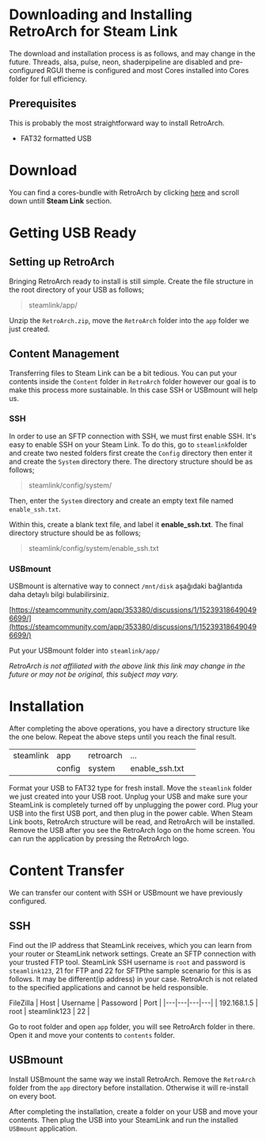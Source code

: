 
# Downloading and Installing RetroArch for Steam Link

The download and installation process is as follows, and may change in the future. Threads, alsa, pulse, neon, shaderpipeline are disabled and pre-configured RGUI theme is configured and most Cores installed into Cores folder for full efficiency.

## Prerequisites

This is probably the most straightforward way to install RetroArch.

- FAT32 formatted USB

# Download 

You can find a cores-bundle with RetroArch by clicking [here](https://www.retroarch.com/index.php?page=platforms) and scroll down untill **Steam Link** section.

# Getting USB Ready

## Setting up RetroArch

Bringing RetroArch ready to install is still simple. Create the file structure in the root directory of your USB as follows;

> steamlink/app/

Unzip the `RetroArch.zip`,  move the `RetroArch` folder into the `app` folder we just created. 

## Content Management

Transferring files to Steam Link can be a bit tedious. You can put your contents inside the `Content` folder in `RetroArch` folder however our goal is to make this process more sustainable. In this case SSH or USBmount will help us.

### SSH

In order to use an SFTP connection with SSH, we must first enable SSH. It's easy to enable SSH on your Steam Link. To do this, go to `steamlink`folder and create two nested folders first create the `Config` directory then enter it and create the `System` directory there. The directory structure should be as follows;

> steamlink/config/system/

Then, enter the `System` directory and create an empty text file named `enable_ssh.txt`.

Within this, create a blank text file, and label it **enable_ssh.txt**. The final directory structure should be as follows;

> steamlink/config/system/enable_ssh.txt
> 
### USBmount

USBmount is alternative way to connect `/mnt/disk` aşağıdaki bağlantıda daha detaylı bilgi bulabilirsiniz.

[https://steamcommunity.com/app/353380/discussions/1/152393186490496699/](https://steamcommunity.com/app/353380/discussions/1/152393186490496699/)

Put your USBmount folder into `steamlink/app/`

*RetroArch is not affiliated with the above link this link may change in the future or may not be original, this subject may vary.*

# Installation

After completing the above operations, you have a directory structure like the one below. Repeat the above steps until you reach the final result.

|   |   |   |   |   |
|---|---|---|---|---|
| steamlink  |  app |  retroarch |...   |   |
|   | config  | system  | enable_ssh.txt  |   |


Format your USB to FAT32 type for fresh install. Move the `steamlink` folder we just created into your USB root. Unplug your USB and make sure your SteamLink is completely turned off by unplugging the power cord. Plug your USB into the first USB port, and then plug in the power cable. When Steam Link boots, RetroArch structure will be read, and RetroArch will be installed. Remove the USB after you see the RetroArch logo on the home screen. You can run the application by pressing the RetroArch logo.

# Content Transfer

We can transfer our content with SSH or USBmount we have previously configured.

## SSH

Find out the IP address that SteamLink receives, which you can learn from your router or SteamLink network settings. Create an SFTP connection with your trusted FTP tool. SteamLink SSH username is `root` and password is `steamlink123`, 21 for FTP and 22 for SFTPthe sample scenario for this is as follows. It may be different(ip address) in your case. RetroArch is not related to the specified applications and cannot be held responsible.

FileZilla
| Host  | Username  | Passoword  | Port  |
|---|---|---|---|
| 192.168.1.5  | root  |  steamlink123 | 22  |

Go to root folder and open `app` folder, you will see RetroArch folder in there. Open it and move your contents to `contents` folder.

## USBmount

Install USBmount the same way we install RetroArch. Remove the `RetroArch` folder from the `app` directory before installation. Otherwise it will re-install on every boot.

After completing the installation, create a folder on your USB and move your contents. Then plug the USB into your SteamLink and run the installed `USBmount` application.

